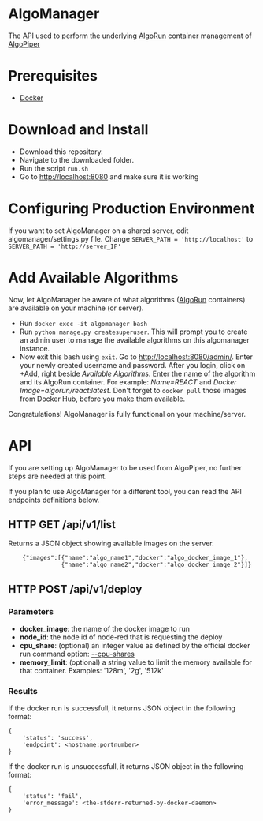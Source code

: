 # AlgoManager
The API used to perform the underlying [AlgoRun](https://github.com/algorun/algorun) container management of [AlgoPiper](https://github.com/algorun/algopiper)

# Prerequisites
- [Docker](http://www.docker.com/)


# Download and Install
- Download this repository.
- Navigate to the downloaded folder. 
- Run the script `run.sh`
- Go to [http://localhost:8080](http://localhost:8080) and make sure it is working

# Configuring Production Environment
If you want to set AlgoManager on a shared server, edit algomanager/settings.py file. Change `SERVER_PATH = 'http://localhost'` to `SERVER_PATH = 'http://server_IP'`

# Add Available Algorithms
Now, let AlgoManager be aware of what algorithms ([AlgoRun]((https://github.com/algorun/algorun)) containers) are available on your machine (or server).
- Run `docker exec -it algomanager bash`
- Run `python manage.py createsuperuser`. This will prompt you to create an admin user to manage the available algorithms on this algomanager instance.
- Now exit this bash using `exit`. Go to [http://localhost:8080/admin/](http://localhost:8080/admin/). Enter your newly created username and password. 
After you login, click on +Add, right beside *Available Algorithms*. Enter the name of the algorithm and its AlgoRun container.
For example: _Name=REACT_ and _Docker Image=algorun/react:latest_. Don't forget to `docker pull` those images from Docker Hub, before you make them available.

Congratulations! AlgoManager is fully functional on your machine/server.  

# API
If you are setting up AlgoManager to be used from AlgoPiper, no further steps are needed at this point.

If you plan to use AlgoManager for a different tool, you can read the API endpoints definitions below.

## HTTP GET /api/v1/list
Returns a JSON object showing available images on the server.
```
    {"images":[{"name":"algo_name1","docker":"algo_docker_image_1"},
               {"name":"algo_name2","docker":"algo_docker_image_2"}]}
```

## HTTP POST /api/v1/deploy
### Parameters
- **docker_image**: the name of the docker image to run
- **node_id**: the node id of node-red that is requesting the deploy
- **cpu_share**: (optional) an integer value as defined by the official docker run command option: [--cpu-shares](https://docs.docker.com/engine/reference/run/#/cpu-share-constraint) 
- **memory_limit**: (optional) a string value to limit the memory available for that container. Examples: '128m', '2g', '512k'

### Results
If the docker run is successfull, it returns JSON object in the following format:

```
{
    'status': 'success',
    'endpoint': <hostname:portnumber>
}
```

If the docker run is unsuccessfull, it returns JSON object in the following format:

```
{
    'status': 'fail',
    'error_message': <the-stderr-returned-by-docker-daemon>
}
```
